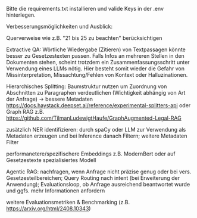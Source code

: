 Bitte die requirements.txt installieren und valide Keys in der .env hinterlegen.


Verbesserungsmöglichkeiten und Ausblick:

Querverweise wie z.B. "21 bis 25 zu beachten" berücksichtigen

Extractive QA: Wörtliche Wiedergabe (Zitieren) von Textpassagen könnte besser zu Gesetzestexten passen. Falls Infos an mehreren Stellen in den Dokumenten stehen, scheint trotzdem ein Zusammenfassungsschritt unter Verwendung eines LLMs nötig. Hier besteht somit wieder die Gefahr von Missinterpretation, Missachtung/Fehlen von Kontext oder Halluzinationen.

Hierarchisches Splitting: Baumstruktur nutzen um Zuordnung von Abschnitten zu Paragraphen verdeutlichen (Wichtigkeit abhängig von Art der Anfrage) -> bessere Metadaten https://docs.haystack.deepset.ai/reference/experimental-splitters-api 
oder Graph RAG z.B. https://github.com/TilmanLudewigtHaufe/GraphAugmented-Legal-RAG  

zusätzlich NER identifizieren: durch spaCy oder LLM zur Verwendung als Metadaten erzeugen und bei Inference danach Filtern; weitere Metadaten Filter

performanetere/spezifischere Embeddings z.B. ModernBert oder auf Gesetzestexte spezialisiertes Modell 

Agentic RAG: nachfragen, wenn Anfrage nicht präzise genug oder bei vers. Gesetzesteilbereichen; Query Routing nach intent (bei Erweiterung der Anwendung); Evaluationsloop, ob Anfrage ausreichend beantwortet wurde und ggfs. mehr Informationen anfordern

weitere Evaluationsmetriken & Benchmarking (z.B. https://arxiv.org/html/2408.10343)
